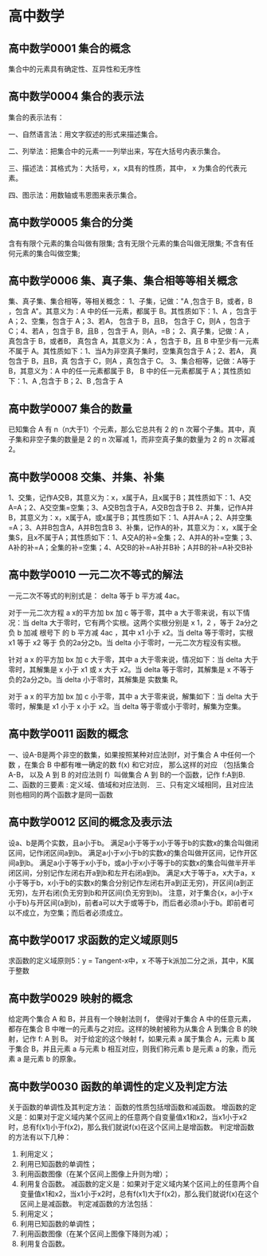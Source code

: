 # 高中数学
## 高中数学0001 集合的概念
集合中的元素具有确定性、互异性和无序性

## 高中数学0004 集合的表示法

集合的表示法有：

一、自然语言法：用文字叙述的形式来描述集合。

二、列举法：把集合中的元素一一列举出来，写在大括号内表示集合。

三、描述法：其格式为：大括号，x，x具有的性质，其中， x 为集合的代表元素。

四、图示法：用数轴或韦恩图来表示集合。

## 高中数学0005 集合的分类
含有有限个元素的集合叫做有限集;
含有无限个元素的集合叫做无限集;
不含有任何元素的集合叫做空集;

## 高中数学0006 集、真子集、集合相等等相关概念
集、真子集、集合相等，等相关概念：
1、子集，记做："A ,包含于 B，或者，B ，包含 A"。其意义为：A 中的任一元素，都属于 B。其性质如下：1、A ，包含于 A；2、空集，包含于 A；3、若A， 包含于 B，且B， 包含于 C，则A ，包含于 C；4、若A ，包含于 B，且B ，包含于 A，则A，=B；
2、真子集，记做：A ，真包含于 B，或者B， 真包含 A，其意义为：A ，包含于 B，且 B 中至少有一元素不属于 A。其性质如下：1、当A为非空真子集时，空集真包含于 A；2、若A， 真包含于 B，且B，真 包含于 C，则A ，真包含于 C。
3、集合相等，记做：A等于B，其意义为：A 中的任一元素都属于 B， B 中的任一元素都属于 A；其性质如下：1、A ,包含于 B；2、B ,包含于 A

## 高中数学0007 集合的数量
已知集合 A 有 n（n大于1）个元素，那么它总共有 2 的 n 次幂个子集。其中，真子集和非空子集的数量是 2 的 n 次幂减 1，而非空真子集的数量为 2 的 n 次幂减 2。

## 高中数学0008 交集、并集、补集
1、交集，记作A交B，其意义为：x，x属于A，且x属于B；其性质如下：1、A交A=A；2、A交空集=空集；3、A交B包含于A，A交B包含于B
2、并集，记作A并B，其意义为：x，x属于A，或x属于B；其性质如下：1、A并A=A；2、A并空集=A；3、A并B包含A，A并B包含B
3、补集，记作A的补，其意义为：x，x属于全集S，且x不属于A；其性质如下：1、A交A的补=全集；2、A并A的补=空集；3、A补的补=A；全集的补=空集；4、A交B的补=A补并B补；A并B的补=A补交B补

## 高中数学0010 一元二次不等式的解法

一元二次不等式的判别式是： delta 等于 b 平方减 4ac。

对于一元二次方程 a x的平方加 bx 加 c 等于零，其中 a 大于零来说，有以下情况：当 delta 大于零时，它有两个实根。这两个实根分别是 x 1，2 ，等于 2a分之负 b 加减 根号下 的 b 平方减 4ac ，其中 x1 小于 x2。当 delta 等于零时，实根 x1 等于 x2 等于 负的2a分之b。当 delta 小于零时，一元二次方程没有实根。

针对 a x 的平方加 bx 加 c 大于零，其中 a 大于零来说，情况如下：当 delta 大于零时，其解集是 x 小于 x1 或 x 大于 x2。当 delta 等于零时，其解集是 x 不等于 负的2a分之b。当 delta 小于零时，其解集是 实数集 R。

对于 a x 的平方加 bx 加 c 小于零，其中 a 大于零来说，解集如下：当 delta 大于零时，解集是 x1 小于 x 小于 x2。当 delta 等于零或小于零时，解集为空集。

## 高中数学0011 函数的概念
一、设A-B是两个非空的数集，如果按照某种对应法则f，对于集合 A 中任何一个数 ，在集合 B 中都有唯一确定的数 f(x) 和它对应， 那么这样的对应 （包括集合 A-B， 以及 A 到 B 的对应法则 f）叫做集合 A 到 B的一个函数，记作 f:A到B.
二、函数的三要素 : 定义域、值域和对应法则．
三、只有定义域相同，且对应法则也相同的两个函数才是同一函数

## 高中数学0012 区间的概念及表示法
设a、b是两个实数，且a小于b。
满足a小于等于x小于等于b的实数x的集合叫做闭区间，记作闭区间a到b。
满足a小于x小于b的实数x的集合叫做开区间，记作开区间a到b。
满足a小于等于x小于b，或a小于x小于等于b的实数x的集合叫做半开半闭区间，分别记作左闭右开a到b和左开右闭a到b。
满足x大于等于a，x大于a，x小于等于b，x小于b的实数x的集合分别记作左闭右开a到正无穷)，开区间(a到正无穷)，左开右闭(负无穷到b和开区间(负无穷到b)。
注意，对于集合{x，a小于x小于b}与开区间(a到b)，前者a可以大于或等于b，而后者必须a小于b。即前者可以不成立，为空集；而后者必须成立。

## 高中数学0017 求函数的定义域原则5
求函数的定义域原则5：y = Tangent-x中，x 不等于k派加二分之派，其中，K属于整数

## 高中数学0029 映射的概念
给定两个集合 A 和 B，并且有一个映射法则 f， 使得对于集合 A 中的任意元素，都存在集合 B 中唯一的元素与之对应。这样的映射被称为从集合 A 到集合 B 的映射，记作 f: A 到 B。
对于给定的这个映射 f，如果元素 a 属于集合 A，元素 b 属于集合 B，并且元素 a 与元素 b 相互对应，则我们称元素 b 是元素 a 的象，而元素 a 是元素 b 的原象。

## 高中数学0030 函数的单调性的定义及判定方法
关于函数的单调性及其判定方法：
函数的性质包括增函数和减函数。
增函数的定义是：如果对于定义域内某个区间上的任意两个自变量值x1和x2，当x1小于x2时，总有f(x1)小于f(x2)，那么我们就说f(x)在这个区间上是增函数。
判定增函数的方法有以下几种：
1. 利用定义；
2. 利用已知函数的单调性；
3. 利用函数图像（在某个区间上图像上升则为增）；
4. 利用复合函数。
减函数的定义是：如果对于定义域内某个区间上的任意两个自变量值x1和x2，当x1小于x2时，总有f(x1)大于f(x2)，那么我们就说f(x)在这个区间上是减函数。
判定减函数的方法包括：
1. 利用定义；
2. 利用已知函数的单调性；
3. 利用函数图像（在某个区间上图像下降则为减）；
4. 利用复合函数。

